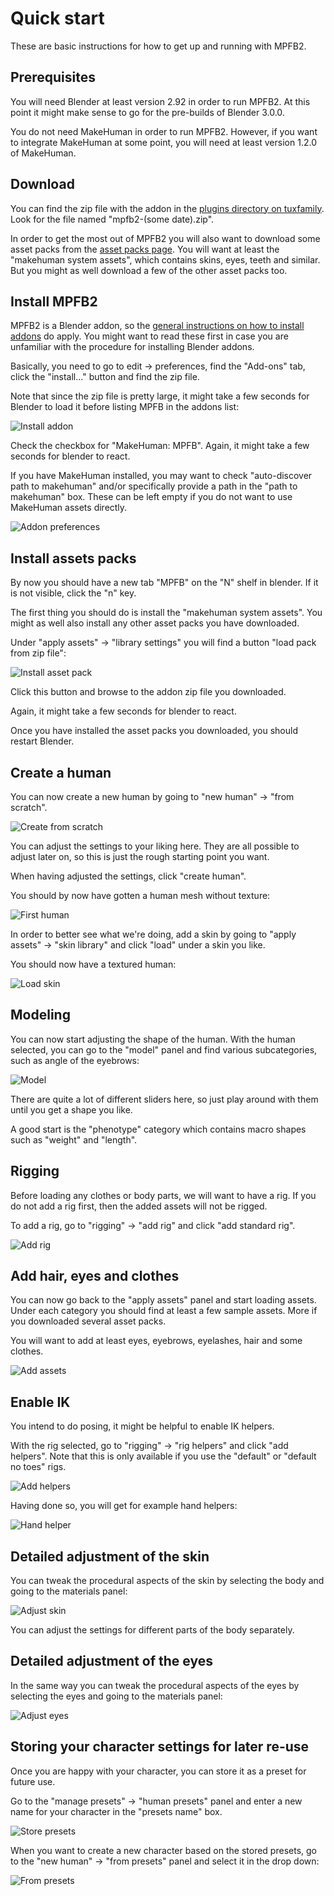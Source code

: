 # Quick start

These are basic instructions for how to get up and running with MPFB2.

## Prerequisites

You will need Blender at least version 2.92 in order to run MPFB2. At this point it might make sense to go for the pre-builds of Blender 3.0.0.

You do not need MakeHuman in order to run MPFB2. However, if you want to integrate MakeHuman at some point, you will need at least version 1.2.0 of MakeHuman.

## Download

You can find the zip file with the addon in the [plugins directory on tuxfamily](https://download.tuxfamily.org/makehuman/plugins/). Look for the file
named "mpfb2-(some date).zip". 

In order to get the most out of MPFB2 you will also want to download some asset packs from the [asset packs page](https://download.tuxfamily.org/makehuman/asset_packs/index.html).
You will want at least the "makehuman system assets", which contains skins, eyes, teeth and similar. But you might as well download a few of the other asset packs too.

## Install MPFB2

MPFB2 is a Blender addon, so the [general instructions on how to install addons](https://docs.blender.org/manual/en/latest/editors/preferences/addons.html)
do apply. You might want to read these first in case you are unfamiliar with the procedure for installing Blender addons.

Basically, you need to go to edit -> preferences, find the "Add-ons" tab, click the "install..." button and find the zip file.

Note that since the zip file is pretty large, it might take a few seconds for Blender to load it before listing MPFB in the addons list:

![Install addon](images/install_addon.png)

Check the checkbox for "MakeHuman: MPFB". Again, it might take a few seconds for blender to react.

If you have MakeHuman installed, you may want to check "auto-discover path to makehuman" and/or specifically provide a path in the "path to makehuman" box. These can be left empty if you do not want to use MakeHuman assets directly. 

![Addon preferences](images/addon_preferences.png)

## Install assets packs

By now you should have a new tab "MPFB" on the "N" shelf in blender. If it is not visible, click the "n" key.

The first thing you should do is install the "makehuman system assets". You might as well also install any other asset packs you have downloaded.

Under "apply assets" -> "library settings" you will find a button "load pack from zip file":

![Install asset pack](images/install_pack.png)

Click this button and browse to the addon zip file you downloaded.

Again, it might take a few seconds for blender to react.

Once you have installed the asset packs you downloaded, you should restart Blender.

## Create a human

You can now create a new human by going to "new human" -> "from scratch". 

![Create from scratch](images/create_from_scratch.png)

You can adjust the settings to your liking here. They are all possible to adjust later on, so this is just the rough starting point you want.

When having adjusted the settings, click "create human".

You should by now have gotten a human mesh without texture:

![First human](images/first_human.png)

In order to better see what we're doing, add a skin by going to "apply assets" -> "skin library" and click "load" under a skin you like. 

You should now have a textured human:

![Load skin](images/load_skin.png)

## Modeling

You can now start adjusting the shape of the human. With the human selected, you can go to the "model" panel and find various
subcategories, such as angle of the eyebrows:

![Model](images/model.png)

There are quite a lot of different sliders here, so just play around with them until you get a shape you like.

A good start is the "phenotype" category which contains macro shapes such as "weight" and "length". 

## Rigging

Before loading any clothes or body parts, we will want to have a rig. If you do not add a rig first, then the added assets will not be rigged.

To add a rig, go to "rigging" -> "add rig" and click "add standard rig". 

![Add rig](images/add_rig.png)

## Add hair, eyes and clothes

You can now go back to the "apply assets" panel and start loading assets. Under each category you should find at least a few sample assets. More if you 
downloaded several asset packs. 

You will want to add at least eyes, eyebrows, eyelashes, hair and some clothes.

![Add assets](images/add_assets.png)

## Enable IK

You intend to do posing, it might be helpful to enable IK helpers. 

With the rig selected, go to "rigging" -> "rig helpers" and click "add helpers". Note that this is only available if you use the "default" or "default no toes" rigs. 

![Add helpers](images/add_helpers.png)

Having done so, you will get for example hand helpers:

![Hand helper](images/hand_helper.png)

## Detailed adjustment of the skin

You can tweak the procedural aspects of the skin by selecting the body and going to the materials panel:

![Adjust skin](images/adjust_skin.png)

You can adjust the settings for different parts of the body separately.

## Detailed adjustment of the eyes

In the same way you can tweak the procedural aspects of the eyes by selecting the eyes and going to the materials panel:

![Adjust eyes](images/adjust_eyes.png)

## Storing your character settings for later re-use

Once you are happy with your character, you can store it as a preset for future use.

Go to the "manage presets" -> "human presets" panel and enter a new name for your character in the "presets name" box.

![Store presets](images/store_presets.png)

When you want to create a new character based on the stored presets, go to the "new human" -> "from presets" panel and select it in the drop down:

![From presets](images/load_presets.png)

